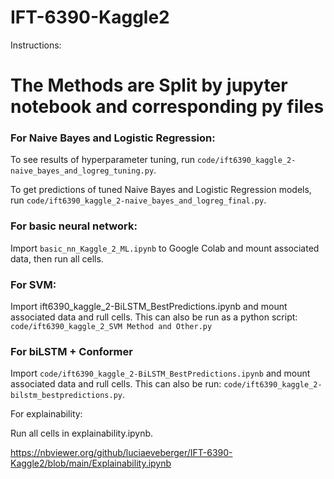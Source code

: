 # IFT-6390-Kaggle2

Instructions: 

# The Methods are Split by jupyter notebook and corresponding py files 

### For Naive Bayes and Logistic Regression:

To see results of hyperparameter tuning, run `code/ift6390_kaggle_2-naive_bayes_and_logreg_tuning.py`.

To get predictions of tuned Naive Bayes and Logistic Regression models, run `code/ift6390_kaggle_2-naive_bayes_and_logreg_final.py`.

### For basic neural network:

Import `basic_nn_Kaggle_2_ML.ipynb` to Google Colab and mount associated data, then run all cells.

### For SVM: 
Import ift6390_kaggle_2-BiLSTM_BestPredictions.ipynb and mount associated data and rull cells. 
This can also be run as a python script: `code/ift6390_kaggle_2_SVM Method and Other.py`

### For biLSTM + Conformer

Import `code/ift6390_kaggle_2-BiLSTM_BestPredictions.ipynb` and mount associated data and rull cells. 
This can also be run: `code/ift6390_kaggle_2-bilstm_bestpredictions.py`.

For explainability:

Run all cells in explainability.ipynb.

https://nbviewer.org/github/luciaeveberger/IFT-6390-Kaggle2/blob/main/Explainability.ipynb
